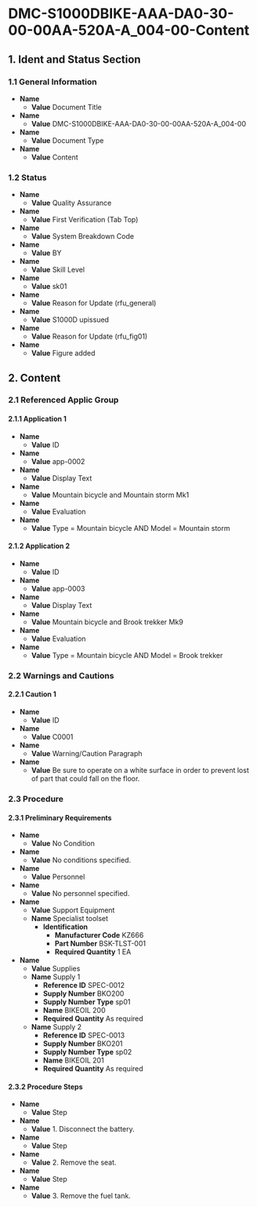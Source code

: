 # DMC-S1000DBIKE-AAA-DA0-30-00-00AA-520A-A_004-00-Content

## 1. Ident and Status Section

### 1.1 General Information

*   **Name**
    *   **Value** Document Title
*   **Name**
    *   **Value** DMC-S1000DBIKE-AAA-DA0-30-00-00AA-520A-A_004-00
*   **Name**
    *   **Value** Document Type
*   **Name**
    *   **Value** Content

### 1.2 Status

*   **Name**
    *   **Value** Quality Assurance
*   **Name**
    *   **Value** First Verification (Tab Top)
*   **Name**
    *   **Value** System Breakdown Code
*   **Name**
    *   **Value** BY
*   **Name**
    *   **Value** Skill Level
*   **Name**
    *   **Value** sk01
*   **Name**
    *   **Value** Reason for Update (rfu_general)
*   **Name**
    *   **Value** S1000D upissued
*   **Name**
    *   **Value** Reason for Update (rfu_fig01)
*   **Name**
    *   **Value** Figure added

## 2. Content

### 2.1 Referenced Applic Group

#### 2.1.1 Application 1

*   **Name**
    *   **Value** ID
*   **Name**
    *   **Value** app-0002
*   **Name**
    *   **Value** Display Text
*   **Name**
    *   **Value** Mountain bicycle and Mountain storm Mk1
*   **Name**
    *   **Value** Evaluation
*   **Name**
    *   **Value** Type = Mountain bicycle AND Model = Mountain storm

#### 2.1.2 Application 2

*   **Name**
    *   **Value** ID
*   **Name**
    *   **Value** app-0003
*   **Name**
    *   **Value** Display Text
*   **Name**
    *   **Value** Mountain bicycle and Brook trekker Mk9
*   **Name**
    *   **Value** Evaluation
*   **Name**
    *   **Value** Type = Mountain bicycle AND Model = Brook trekker

### 2.2 Warnings and Cautions

#### 2.2.1 Caution 1

*   **Name**
    *   **Value** ID
*   **Name**
    *   **Value** C0001
*   **Name**
    *   **Value** Warning/Caution Paragraph
*   **Name**
    *   **Value** Be sure to operate on a white surface in order to prevent lost of part that could fall on the floor.

### 2.3 Procedure

#### 2.3.1 Preliminary Requirements

*   **Name**
    *   **Value** No Condition
*   **Name**
    *   **Value** No conditions specified.
*   **Name**
    *   **Value** Personnel
*   **Name**
    *   **Value** No personnel specified.
*   **Name**
    *   **Value** Support Equipment
    *   **Name** Specialist toolset
        *   **Identification**
            *   **Manufacturer Code** KZ666
            *   **Part Number** BSK-TLST-001
            *   **Required Quantity** 1 EA
*   **Name**
    *   **Value** Supplies
    *   **Name** Supply 1
        *   **Reference ID** SPEC-0012
        *   **Supply Number** BKO200
        *   **Supply Number Type** sp01
        *   **Name** BIKEOIL 200
        *   **Required Quantity** As required
    *   **Name** Supply 2
        *   **Reference ID** SPEC-0013
        *   **Supply Number** BKO201
        *   **Supply Number Type** sp02
        *   **Name** BIKEOIL 201
        *   **Required Quantity** As required

#### 2.3.2 Procedure Steps

*   **Name**
    *   **Value** Step
*   **Name**
    *   **Value** 1. Disconnect the battery.
*   **Name**
    *   **Value** Step
*   **Name**
    *   **Value** 2. Remove the seat.
*   **Name**
    *   **Value** Step
*   **Name**
    *   **Value** 3. Remove the fuel tank.